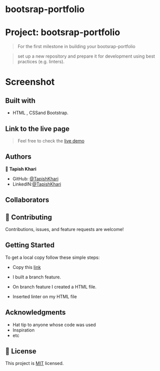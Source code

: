 # bootsrap-portfolio
# Project: bootsrap-portfolio

> For the first milestone in building your bootsrap-portfolio

> set up a new repository and prepare it for development using best practices (e.g. linters).


# Screenshot

>

## Built with

- HTML , CSSand Bootstrap.

## Link to the live page

> Feel free to check the [live demo]()

## Authors

👤 **Tapish Khari**

- GitHub: [@TapishKhari](https://github.com/TapishKhari)
- LinkedIN:[@TapishKhari](https://www.linkedin.com/in/tapish-khari-87a12855/)
## Collaborators


## 🤝 Contributing

Contributions, issues, and feature requests are welcome!

## Getting Started

To get a local copy follow these simple steps:

- Copy this [link](git@github.com/TapishKhari/bootstrap-portfolio.git)

- I built a branch feature.

- On branch feature I created a HTML file.

- Inserted linter on my HTML file 

## Acknowledgments

- Hat tip to anyone whose code was used
- Inspiration
- etc

## 📝 License

This project is [MIT](./MIT.md) licensed.